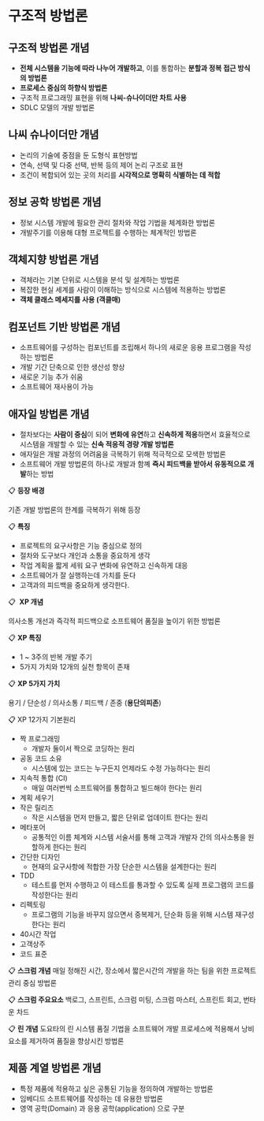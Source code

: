 # 구조적 방법론

## 구조적 방법론 개념

- **전체 시스템을 기능에 따라 나누어 개발하고**, 이를 통합하는 **분할과 정복 접근 방식의 방법론**
- **프로세스 중심의 하향식 방법론**
- 구조적 프로그래밍 표현을 위해 **나씨-슈나이더만 차트 사용**
- SDLC 모델의 개발 방법론

## 나씨 슈나이더만 개념

- 논리의 기술에 중점을 둔 도형식 표현방법
- 연속, 선택 및 다중 선택, 반복 등의 제어 논리 구조로 표현
- 조건이 복합되어 있는 곳의 처리를 **시각적으로 명확히 식별하는 데 적합**

## 정보 공학 방법론 개념

- 정보 시스템 개발에 필요한 관리 절차와 작업 기법을 체계화한 방법론
- 개발주기를 이용해 대형 프로젝트를 수행하는 체계적인 방법론

## 객체지향 방법론 개념

- 객체라는 기본 단위로 시스템을 분석 및 설계하는 방법론
- 복잡한 현실 세계를 사람이 이해하는 방식으로 시스템에 적용하는 방법론
- **객체 클래스 메세지를 사용 (객클매)**

## 컴포넌트 기반 방법론 개념

- 소프트웨어를 구성하는 컴포넌트를 조립해서 하나의 새로운 응용 프로그램을 작성하는 방법론
- 개발 기간 단축으로 인한 생산성 향상
- 새로운 기능 추가 쉬움
- 소프트웨어 재사용이 가능

## 애자일 방법론 개념

- 절차보다는 **사람이 중심**이 되어 **변화에 유연**하고 **신속하게 적응**하면서 효율적으로 시스템을 개발할 수 있는 **신속 적응적 경량 개발 방법론**
- 애자일은 개발 과정의 어려움을 극복하기 위해 적극적으로 모색한 방법론
- 소프트웨어 개발 방법론의 하나로 개발과 함꼐 **즉시 피드백을 받아서 유동적으로 개발**하는 방법

📋 **등장 배경**

기존 개발 방법론의 한계를 극복하기 위해 등장

📋 **특징**

- 프로젝트의 요구사항은 기능 중심으로 정의
- 절차와 도구보다 개인과 소통을 중요하게 생각
- 작업 계획을 짧게 세워 요구 변화에 유연하고 신속하게 대응
- 소프트웨어가 잘 실행하는데 가치를 둔다
- 고객과의 피드백을 중요하게 생각한다.

📋  **XP 개념**

의사소통 개선과 즉각적 피드백으로 소프트웨어 품질을 높이기 위한 방법론

📋 **XP 특징**

- 1 ~ 3주의 반복 개발 주기
- 5가지 가치와 12개의 실천 항목이 존재

📋 **XP 5가지 가치**

용기 / 단순성 / 의사소통 / 피드백 / 존중 (**용단의피존**)

📋 XP 12가지 기본원리

- 짝 프로그래밍
  - 개발자 둘이서 짝으로 코딩하는 원리
- 공동 코드 소유
  - 시스템에 있는 코드는 누구든지 언제라도 수정 가능하다는 원리
- 지속적 통합 (CI)
  - 매일 여러번씩 소프트웨어를 통합하고 빌드해야 한다는 원리
- 계획 세우기
- 작은 릴리즈
  - 작은 시스템을 먼저 만들고, 짧은 단위로 업데이트 한다는 원리
- 메타포어
  - 공통적인 이름 체계와 시스템 서술서를 통해 고객과 개발자 간의 의사소통을 원할하게 한다는 원리
- 간단한 디자인
  - 현재의 요구사항에 적합한 가장 단순한 시스템을 설계한다는 원리
- TDD
  - 테스트를 먼저 수행하고 이 테스트를 통과할 수 있도록 실제 프로그램의 코드를 작성한다는 원리
- 리펙토링
  - 프로그램의 기능을 바꾸지 않으면서 중복제거, 단순화 등을 위해 시스템 재구성한다는 원리
- 40시간 작업
- 고객상주
- 코드 표준

📋 **스크럼 개념**
매일 정해진 시간, 장소에서 짧은시간의 개발을 하는 팀을 위한 프로젝트 관리 중심 방법론

📋 **스크럼 주요요소**
백로그, 스프린트, 스크럼 미팅, 스크럼 마스터, 스프린트 회고, 번타운 차드

📋 **린 개념**
도요타의 린 시스템 품질 기법을 소프트웨어 개발 프로세스에 적용해서 낭비 요소를 제거하여 품질을 향상시킨 방법론

## 제품 계열 방법론 개념

- 특정 제품에 적용하고 싶은 공통된 기능을 정의하여 개발하는 방법론
- 임베디드 소프트웨어를 작성하는 데 유용한 방법론
- 영역 공학(Domain) 과 응용 공학(application) 으로 구분
